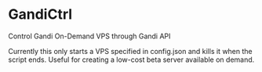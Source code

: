 GandiCtrl
=========

Control Gandi On-Demand VPS through Gandi API

Currently this only starts a VPS specified in config.json and kills it when the script ends. Useful for creating a low-cost beta server available on demand.
